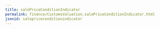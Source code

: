 ```yaml
---
title: salePriceConditionIndicator
permalink: finance/CustomsValuation.salePriceConditionIndicator.html
jsonid: salepriceconditionindicator
---
```

